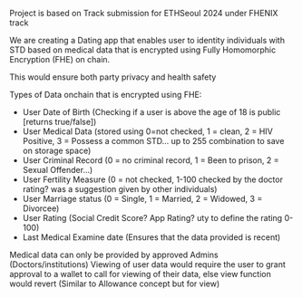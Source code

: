 Project is based on Track submission for ETHSeoul 2024 under FHENIX track

We are creating a Dating app that enables user to identity individuals with STD based on medical data that is encrypted using Fully Homomorphic Encryption (FHE) on chain.

This would ensure both party privacy and health safety

Types of Data onchain that is encrypted using FHE:
- User Date of Birth (Checking if a user is above the age of 18 is public [returns true/false])
- User Medical Data (stored using 0=not checked, 1 = clean, 2 = HIV Positive, 3 = Possess a common STD... up to 255 combination to save on storage space)
- User Criminal Record (0 = no criminal record, 1 = Been to prison, 2 = Sexual Offender...)
- User Fertility Measure (0 = not checked, 1-100 checked by the doctor rating? was a suggestion given by other individuals)
- User Marriage status (0 = Single, 1 = Married, 2 = Widowed, 3 = Divorcee)
- User Rating (Social Credit Score? App Rating? uty to define the rating 0-100)
- Last Medical Examine date (Ensures that the data provided is recent)

Medical data can only be provided by approved Admins (Doctors/institutions)
Viewing of user data would require the user to grant approval to a wallet to call for viewing of their data, else view function would revert (Similar to Allowance concept but for view)
